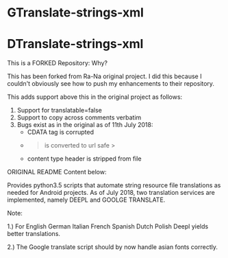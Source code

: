 # GTranslate-strings-xml
# DTranslate-strings-xml

This is a FORKED Repository: Why?

This has been forked from Ra-Na original project. I did this because I couldn't obviously see how to push my enhancements to their repository.

This adds support above this in the original project as follows:
1. Support for translatable=false
2. Support to copy across comments verbatim
3. Bugs exist as in the original as of 11th July 2018:
    * CDATA tag is corrupted
    * > is converted to url safe &gt;
    * content type header is stripped from file

ORIGINAL README Content below:


Provides python3.5 scripts that automate string resource file translations as needed for Android projects.
As of July 2018, two translation services are implemented, namely DEEPL and GOOLGE TRANSLATE.

Note:

1.) For English
        German
        Italian
        French
        Spanish
        Dutch
        Polish Deepl yields better translations. 
        
2.) The Google translate script should by now handle asian fonts correctly.
   

